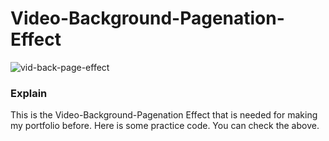 # Video-Background-Pagenation-Effect

![vid-back-page-effect](https://user-images.githubusercontent.com/83178592/189030583-52964ef5-8e41-47d7-ad0f-79d32f92a729.gif)


### Explain

This is the Video-Background-Pagenation Effect that is needed for making my portfolio before.
Here is some practice code. You can check the above.
